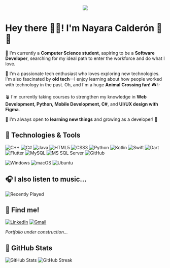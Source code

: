  <div align="center">
    <img src="https://64.media.tumblr.com/871641b523201e95eae5b0d8a125bd02/38384c32108dd6a7-4c/s540x810/c1cb153a4f6d65324108a336f3ed685a314e4285.gif">
 </div>

# Hey there 👋🏻! I'm Nayara Calderón 🧸🎀  

🌹 I'm currently a **Computer Science student**, aspiring to be a **Software Developer**, searching for my ideal path to enter the workforce and do what I love.  

🫧 I'm a passionate tech enthusiast who loves exploring new technologies. I'm also fascinated by **old tech**—I enjoy learning about how people worked with technology in the past. Oh, and I'm a huge **Animal Crossing fan**! 🎮✨  

🪴 I'm currently taking courses to strengthen my knowledge in **Web Development, Python, Mobile Development, C#**, and **UI/UX design with Figma**.  

💭 I'm always open to **learning new things** and growing as a developer! 🚀  


## 🌱 Technologies & Tools 
![C++](https://img.shields.io/badge/C%2B%2B-4b947a?style=flat-square&logo=c%2B%2B&logoColor=white)
![C#](https://img.shields.io/badge/C%23-d45856?style=flat-square&logo=csharp&logoColor=white)
![Java](https://img.shields.io/badge/Java-D08961?style=flat-square&logo=java&logoColor=white)
![HTML5](https://img.shields.io/badge/HTML5-7C97AA?style=flat-square&logo=html5&logoColor=white)
![CSS3](https://img.shields.io/badge/CSS3-c19bb2?style=flat-square&logo=css3&logoColor=white)
![Python](https://img.shields.io/badge/Python-487f64?style=flat-square&logo=python&logoColor=white)
![Kotlin](https://img.shields.io/badge/Kotlin-d45856?style=flat-square&logo=kotlin&logoColor=white)
![Swift](https://img.shields.io/badge/Swift-c19bb2?style=flat-square&logo=swift&logoColor=white)
![Dart](https://img.shields.io/badge/Dart-7C97AA?style=flat-square&logo=dart&logoColor=white)
![Flutter](https://img.shields.io/badge/Flutter-c19bb2?style=flat-square&logo=flutter&logoColor=white)
![MySQL](https://img.shields.io/badge/MySQL-4b947a?style=flat-square&logo=mysql&logoColor=white)
![MS SQL Server](https://img.shields.io/badge/Microsoft%20SQL%20Server-D08961?style=flat-square&logo=microsoft%20sql%20server&logoColor=white)
![GitHub](https://img.shields.io/badge/GitHub-487f64?style=flat-square&logo=github&logoColor=white)

![Windows](https://img.shields.io/badge/Windows-7C97AA?style=flat-square&logo=windows&logoColor=white)
![macOS](https://img.shields.io/badge/macOS-c19bb2?style=flat-square&logo=apple&logoColor=white)
![Ubuntu](https://img.shields.io/badge/Ubuntu-d45856?style=flat-square&logo=ubuntu&logoColor=white)

## 🎧 I also listen to music... 

![Recently Played](https://lastfm-recently-played.vercel.app/api?user=nay-casz)

## 🌺 Find me!
[![LinkedIn](https://img.shields.io/badge/LinkedIn-7C97AA?style=flat-square&logo=linkedin&logoColor=white)](https://www.linkedin.com/in/nayara-calder%C3%B3n-s%C3%A1nchez-240062338/)
[![Gmail](https://img.shields.io/badge/Gmail-D08961?style=flat-square&logo=gmail&logoColor=white)](mailto:nayaracs208@gmail.com)

_Portfolio under construction..._


## 🪻 GitHub Stats

![GitHub Stats](https://github-readme-stats.vercel.app/api?username=nayaracasz&show_icons=true&theme=tokyonight)
![GitHub Streak](https://github-readme-streak-stats.herokuapp.com/?user=nayaracasz&theme=tokyonight)
